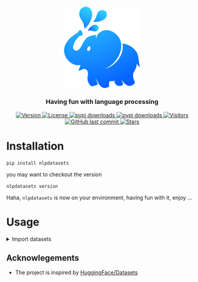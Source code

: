 
<p align="center">
    <img width="200" src="https://github.com/szj2ys/nlpdatasets/raw/master/logo.png"/>
</p>

<h3 align="center">
    <p>Having fun with language processing</p>
</h3>


<p align="center">
    <a href="https://python.org/pypi/nlpdatasets">
        <img src="https://badge.fury.io/py/nlpdatasets.svg" alt="Version"/>
    </a>
    <a href="https://python.org/pypi/nlpdatasets">
        <img src="https://img.shields.io/pypi/l/nlpdatasets.svg?color=orange" alt="License"/>
    </a>
    <a href="https://python.org/pypi/nlpdatasets">
        <img src="https://static.pepy.tech/badge/nlpdatasets?color=blue" alt="pypi downloads"/>
    </a>
    <a href="https://python.org/pypi/nlpdatasets">
        <img src="https://img.shields.io/pypi/dm/nlpdatasets?color=blue" alt="pypi downloads"/>
    </a>
    <a href="https://github.com/szj2ys/nlpdatasets">
        <img src="https://visitor-badge.glitch.me/badge?page_id=szj2ys.nlpdatasets" alt="Visitors"/>
    </a>
    <a href="https://python.org/pypi/nlpdatasets">
        <img src="https://img.shields.io/github/last-commit/szj2ys/nlpdatasets?color=blue" alt="GitHub last commit"/>
    </a>
    <a href="https://github.com/szj2ys/nlpdatasets">
        <img src="https://img.shields.io/github/stars/szj2ys/nlpdatasets?style=social" alt="Stars"/>
    </a>
</p>




# Installation
```shell
pip install nlpdatasets
```
you may want to checkout the version
```shell
nlpdatasets version
```
Haha, `nlpdatasets` is now on your environment, having fun with it, enjoy ...


# Usage

<details>
  <summary>Import datasets</summary>

  ```python
from nlpdatasets import *

  ```
</details>





## Acknowlegements
*   The project is inspired by [HuggingFace/Datasets](https://pypi.org/project/datasets/)


